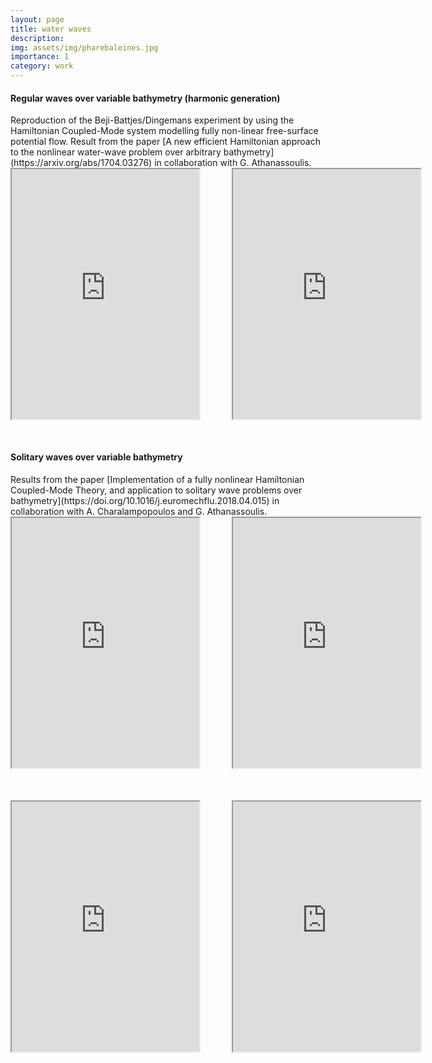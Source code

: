 ```yaml
---
layout: page
title: water waves
description: 
img: assets/img/pharebaleines.jpg
importance: 1
category: work
---
```




<h4 style="text-align: left;"  style="font-size: 1.25rem;"><strong>Regular waves over variable bathymetry (harmonic generation)</strong></h4>
Reproduction of the Beji-Battjes/Dingemans experiment by using the Hamiltonian Coupled-Mode system modelling fully non-linear free-surface potential flow. Result from the paper  [A new efficient Hamiltonian approach to the nonlinear water-wave problem over arbitrary bathymetry](https://arxiv.org/abs/1704.03276) in collaboration with G. Athanassoulis. 

<style>
  .iframe-container {
    display: flex;
    gap: 50px;
    margin-bottom: 50px;
  }
  iframe {
    border: 50;
  }
</style>

<div class="iframe-container">
<iframe width="600" height="400" src="https://youtube.com/embed/K6sCkbNpUtg" title="YouTube video player"  allow="accelerometer; autoplay; clipboard-write; encrypted-media; gyroscope; picture-in-picture" allowfullscreen></iframe>
<iframe width="600" height="400" src="https://youtube.com/embed/pCbk3XWTgm4" title="YouTube video player"  allow="accelerometer; autoplay; clipboard-write; encrypted-media; gyroscope; picture-in-picture" allowfullscreen></iframe>
</div>

<h4 style="text-align: left;"  style="font-size: 1.25rem;"><strong>Solitary waves over variable bathymetry</strong></h4>
Results from the paper  [Implementation of a fully nonlinear Hamiltonian Coupled-Mode Theory, and application to solitary wave problems over bathymetry](https://doi.org/10.1016/j.euromechflu.2018.04.015) in collaboration with A. Charalampopoulos and G. Athanassoulis. 

<div class="iframe-container">
<iframe width="600" height="400" src="https://youtube.com/embed/ymiaBtn2z2I" title="YouTube video player"  allow="accelerometer; autoplay; clipboard-write; encrypted-media; gyroscope; picture-in-picture" allowfullscreen></iframe>
<iframe width="600" height="400" src="https://youtube.com/embed/Z520MEWoV0s" title="YouTube video player"  allow="accelerometer; autoplay; clipboard-write; encrypted-media; gyroscope; picture-in-picture" allowfullscreen></iframe>
</div>

<div class="iframe-container">
<iframe width="600" height="400" src="https://youtube.com/embed/ymiaBtn2z2I" title="YouTube video player"  allow="accelerometer; autoplay; clipboard-write; encrypted-media; gyroscope; picture-in-picture" allowfullscreen></iframe>

<iframe width="600" height="400" src="https://youtube.com/embed/agSRb1G8H64" title="YouTube video player"  allow="accelerometer; autoplay; clipboard-write; encrypted-media; gyroscope; picture-in-picture" allowfullscreen></iframe>
</div>

